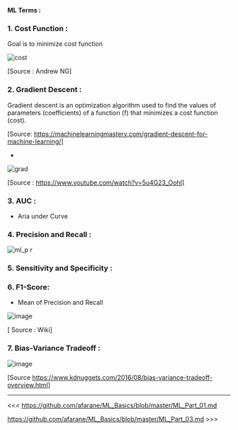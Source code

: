 <b> ML Terms : </b>

### 1. Cost Function : 

Goal is to minimize cost function

![cost](https://user-images.githubusercontent.com/27011804/46183422-796d2080-c2ee-11e8-83d8-401faa2b02db.PNG)

[Source : Andrew NG]

### 2. Gradient Descent :

Gradient descent is an optimization algorithm used to find the values of parameters (coefficients) of a function (f) that minimizes a cost function (cost). 

[Source: https://machinelearningmastery.com/gradient-descent-for-machine-learning/]

-
![grad](https://user-images.githubusercontent.com/27011804/46206483-c62e1700-c341-11e8-8c64-e36e1c196ef6.png)

[Source : https://www.youtube.com/watch?v=5u4G23_OohI]

### 3. AUC :

- Aria under Curve 

### 4. Precision and Recall :

![ml_p r](https://user-images.githubusercontent.com/27011804/46474714-31279400-c801-11e8-93ee-a7a0becee9fb.png)

### 5. Sensitivity and Specificity :

### 6. F1-Score:

- Mean of Precision and Recall 

![image](https://user-images.githubusercontent.com/27011804/46475684-cf1c5e00-c803-11e8-9f9a-54973e0776dd.png)

[ Source : Wiki]

### 7. Bias-Variance Tradeoff :

![image](https://user-images.githubusercontent.com/27011804/46476220-38e93780-c805-11e8-9539-dedde813b2d7.png)

[Source https://www.kdnuggets.com/2016/08/bias-variance-tradeoff-overview.html]


---------------


<<< https://github.com/afarane/ML_Basics/blob/master/ML_Part_01.md

https://github.com/afarane/ML_Basics/blob/master/ML_Part_03.md >>>
